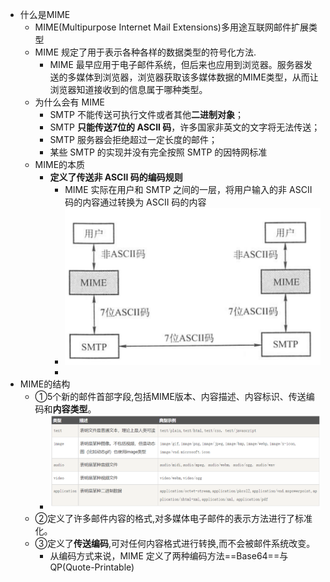 - 什么是MIME
	- MIME(Multipurpose Internet Mail Extensions)多用途互联网邮件扩展类型
	- MIME 规定了用于表示各种各样的数据类型的符号化方法.
		- MIME 最早应用于电子邮件系统，但后来也应用到浏览器。服务器发送的多媒体到浏览器，浏览器获取该多媒体数据的MIME类型，从而让浏览器知道接收到的信息属于哪种类型。
	- 为什么会有 MIME
		- SMTP 不能传送可执行文件或者其他**二进制对象**；
		- SMTP **只能传送7位的 ASCII 码**，许多国家非英文的文字将无法传送；
		-  SMTP 服务器会拒绝超过一定长度的邮件；
		- 某些 SMTP 的实现并没有完全按照 SMTP 的因特网标准
	- MIME的本质
		- **定义了传送非 ASCII 码的编码规则**
			- MIME 实际在用户和 SMTP 之间的一层，将用户输入的非 ASCII 码的内容通过转换为 ASCII 码的内容
			- ![](attachments/Pasted%20image%2020221123150039.png)
			- 
- MIME的结构
	- ①5个新的邮件首部字段,包括MIME版本、内容描述、内容标识、传送编码和**内容类型**。
		- ![](attachments/Pasted%20image%2020221123145946.png)
	- ②定义了许多邮件内容的格式,对多媒体电子邮件的表示方法进行了标准化。
	- ③定义了**传送编码**,可对任何内容格式进行转换,而不会被邮件系统改变。
		- 从编码方式来说，MIME 定义了两种编码方法==Base64==与QP(Quote-Printable)